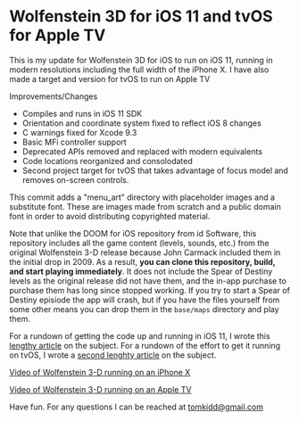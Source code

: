 #  Wolfenstein 3D for iOS 11 and tvOS for Apple TV

This is my update for Wolfenstein 3D for iOS to run on iOS 11, running in modern resolutions including the full width of the iPhone X. I have also made a target and version for tvOS to run on Apple TV

Improvements/Changes

- Compiles and runs in iOS 11 SDK
- Orientation and coordinate system fixed to reflect iOS 8 changes
- C warnings fixed for Xcode 9.3
- Basic MFi controller support
- Deprecated APIs removed and replaced with modern equivalents
- Code locations reorganized and consolodated
- Second project target for tvOS that takes advantage of focus model and removes on-screen controls.

This commit adds a "menu_art" directory with placeholder images and a substitute font. These are images made from scratch and a public domain font in order to avoid distributing copyrighted material. 

Note that unlike the DOOM for iOS repository from id Software, this repository includes all the game content (levels, sounds, etc.) from the original Wolfenstein 3-D release because John Carmack included them in the initial drop in 2009. As a result, **you can clone this repository, build, and start playing immediately**. It does not include the Spear of Destiny levels as the original release did not have them, and the in-app purchase to purchase them has long since stopped working. If you try to start a Spear of Destiny episiode the app will crash, but if you have the files yourself from some other means you can drop them in the `base/maps` directory and play them. 

For a rundown of getting the code up and running in iOS 11, I wrote this [lengthy article](http://schnapple.com/wolfenstein-3d-and-doom-on-ios-11/) on the subject. For a rundown of the effort to get it running on tvOS, I wrote a [second lenghty article](http://schnapple.com/wolfenstein-3d-and-doom-on-tvos-for-apple-tv/) on the subject. 

[Video of Wolfenstein 3-D running on an iPhone X](https://www.youtube.com/watch?v=O_tC5krFVZ8)

[Video of Wolfenstein 3-D running on an Apple TV](https://www.youtube.com/watch?v=ghkjUi_1Bos)

Have fun. For any questions I can be reached at tomkidd@gmail.com
